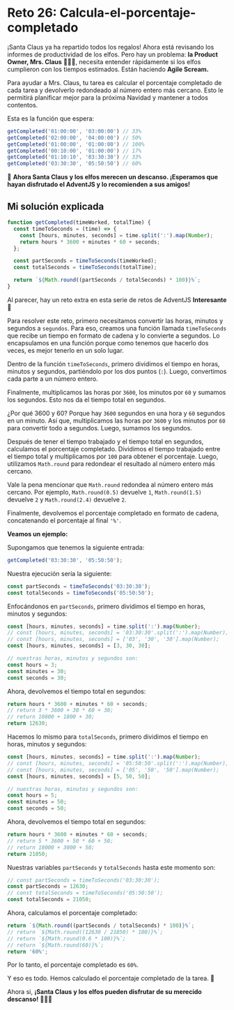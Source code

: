 # Reto 26: Calcula-el-porcentaje-completado

¡Santa Claus ya ha repartido todos los regalos! Ahora está revisando los informes de productividad de los elfos. Pero hay un problema: **la Product Owner, Mrs. Claus** 🧑‍🎄✨, necesita entender rápidamente si los elfos cumplieron con los tiempos estimados. Están haciendo **Agile Scream.**

Para ayudar a Mrs. Claus, tu tarea es calcular el porcentaje completado de cada tarea y devolverlo redondeado al número entero más cercano. Esto le permitirá planificar mejor para la próxima Navidad y mantener a todos contentos.

Esta es la función que espera:

```js
getCompleted('01:00:00', '03:00:00') // 33%
getCompleted('02:00:00', '04:00:00') // 50%
getCompleted('01:00:00', '01:00:00') // 100%
getCompleted('00:10:00', '01:00:00') // 17%
getCompleted('01:10:10', '03:30:30') // 33%
getCompleted('03:30:30', '05:50:50') // 60%
```

🎁 **Ahora Santa Claus y los elfos merecen un descanso. ¡Esperamos que hayan disfrutado el AdventJS y lo recomienden a sus amigos!**

## Mi solución explicada

```js
function getCompleted(timeWorked, totalTime) {
  const timeToSeconds = (time) => {
    const [hours, minutes, seconds] = time.split(':').map(Number);
    return hours * 3600 + minutes * 60 + seconds;
  };

  const partSeconds = timeToSeconds(timeWorked);
  const totalSeconds = timeToSeconds(totalTime);

  return `${Math.round((partSeconds / totalSeconds) * 100)}%`;
}
```

Al parecer, hay un reto extra en esta serie de retos de AdventJS **Interesante** 💪

Para resolver este reto, primero necesitamos convertir las horas, minutos y segundos a `segundos`. Para eso, creamos una función llamada `timeToSeconds` que recibe un tiempo en formato de cadena y lo convierte a segundos. Lo encapsulamos en una función porque como tenemos que hacerlo dos veces, es mejor tenerlo en un solo lugar.

Dentro de la función `timeToSeconds`, primero dividimos el tiempo en horas, minutos y segundos, partiéndolo por los dos puntos (`:`). Luego, convertimos cada parte a un número entero.

Finalmente, multiplicamos las horas por `3600`, los minutos por `60` y sumamos los segundos. Esto nos da el tiempo total en segundos.

¿Por qué 3600 y 60? Porque hay `3600` segundos en una hora y `60` segundos en un minuto. Así que, multiplicamos las horas por `3600` y los minutos por `60` para convertir todo a segundos. Luego, sumamos los segundos.

Después de tener el tiempo trabajado y el tiempo total en segundos, calculamos el porcentaje completado. Dividimos el tiempo trabajado entre el tiempo total y multiplicamos por `100` para obtener el porcentaje. Luego, utilizamos `Math.round` para redondear el resultado al número entero más cercano.

Vale la pena mencionar que `Math.round` redondea al número entero más cercano. Por ejemplo, `Math.round(0.5)` devuelve `1`, `Math.round(1.5)` devuelve `2` y `Math.round(2.4)` devuelve `2`.

Finalmente, devolvemos el porcentaje completado en formato de cadena, concatenando el porcentaje al final `'%'`.

**Veamos un ejemplo:**

Supongamos que tenemos la siguiente entrada:

```js
getCompleted('03:30:30', '05:50:50');
```

Nuestra ejecución sería la siguiente:

```js
const partSeconds = timeToSeconds('03:30:30');
const totalSeconds = timeToSeconds('05:50:50');
```

Enfocándonos en `partSeconds`, primero dividimos el tiempo en horas, minutos y segundos:

```js
const [hours, minutes, seconds] = time.split(':').map(Number);
// const [hours, minutes, seconds] = '03:30:30'.split(':').map(Number);
// const [hours, minutes, seconds] = ['03', '30', '30'].map(Number);
const [hours, minutes, seconds] = [3, 30, 30];

// nuestras horas, minutos y segundos son:
const hours = 3;
const minutes = 30;
const seconds = 30;
```

Ahora, devolvemos el tiempo total en segundos:

```js
return hours * 3600 + minutes * 60 + seconds;
// return 3 * 3600 + 30 * 60 + 30;
// return 10800 + 1800 + 30;
return 12630;
```

Hacemos lo mismo para `totalSeconds`, primero dividimos el tiempo en horas, minutos y segundos:

```js
const [hours, minutes, seconds] = time.split(':').map(Number);
// const [hours, minutes, seconds] = '05:50:50'.split(':').map(Number);
// const [hours, minutes, seconds] = ['05', '50', '50'].map(Number);
const [hours, minutes, seconds] = [5, 50, 50];

// nuestras horas, minutos y segundos son:
const hours = 5;
const minutes = 50;
const seconds = 50;
```

Ahora, devolvemos el tiempo total en segundos:

```js
return hours * 3600 + minutes * 60 + seconds;
// return 5 * 3600 + 50 * 60 + 50;
// return 18000 + 3000 + 50;
return 21050;
```

Nuestras variables `partSeconds` y `totalSeconds` hasta este momento son:

```js
// const partSeconds = timeToSeconds('03:30:30');
const partSeconds = 12630;
// const totalSeconds = timeToSeconds('05:50:50');
const totalSeconds = 21050;
```

Ahora, calculamos el porcentaje completado:

```js
return `${Math.round((partSeconds / totalSeconds) * 100)}%`;
// return `${Math.round((12630 / 21050) * 100)}%`;
// return `${Math.round(0.6 * 100)}%`;
// return `${Math.round(60)}%`;
return '60%';
```

Por lo tanto, el porcentaje completado es `60%`.

Y eso es todo. Hemos calculado el porcentaje completado de la tarea. 🎉

Ahora si, **¡Santa Claus y los elfos pueden disfrutar de su merecido descanso!** 🎅🎄✨

